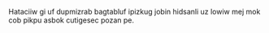 Hataciiw gi uf dupmizrab bagtabluf ipizkug jobin hidsanli uz lowiw mej mok cob pikpu asbok cutigesec pozan pe.
